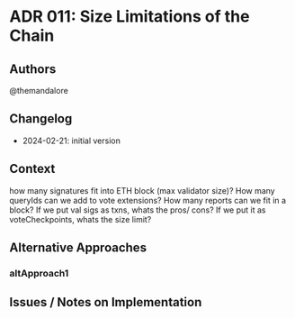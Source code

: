 # ADR 011: Size Limitations of the Chain

## Authors

@themandalore

## Changelog

- 2024-02-21: initial version

## Context

how many signatures fit into ETH block (max validator size)? How many queryIds can we add to vote extensions? How many reports can we fit in a block? If we put val sigs as txns, whats the pros/ cons? If we put it as voteCheckpoints, whats the size limit?


## Alternative Approaches

### altApproach1


## Issues / Notes on Implementation

